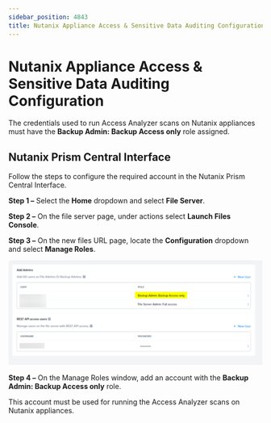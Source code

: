 ```yaml
---
sidebar_position: 4843
title: Nutanix Appliance Access & Sensitive Data Auditing Configuration
---
```


# Nutanix Appliance Access & Sensitive Data Auditing Configuration

The credentials used to run Access Analyzer scans on Nutanix appliances must have the **Backup Admin: Backup Access only** role assigned.

## Nutanix Prism Central Interface

Follow the steps to configure the required account in the Nutanix Prism Central Interface.

**Step 1 –** Select the **Home** dropdown and select **File Server**.

**Step 2 –** On the file server page, under actions select **Launch Files Console**.

**Step 3 –** On the new files URL page, locate the **Configuration** dropdown and select **Manage Roles**.

![Nutanix Backup Admin: Backup Access only role](../../../../../static/images/AccessAnalyzer_12.0/Content/Resources/Images/Config/NutanixBackupAdminRole.png "Nutanix Backup Admin: Backup Access only role")

**Step 4 –** On the Manage Roles window, add an account with the **Backup Admin: Backup Access only** role.

This account must be used for running the Access Analyzer scans on Nutanix appliances.